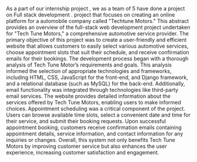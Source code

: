 As a part of our internship project , we as a team of 5 have done a project on Full stack development .  project that focuses on creating an online platform for a  automobile company called "Techtune Motors." This abstract provides an overview of the full-stack web development project undertaken for "Tech Tune Motors," a comprehensive automotive service provider. The primary objective of this project was to create a user-friendly and efficient website that allows customers to easily select various automotive services, choose appointment slots that suit their schedule, and receive confirmation emails for their bookings.
The development process began with a thorough analysis of Tech Tune Motor’s requirements and goals. This analysis informed the selection of appropriate technologies and frameworks, including HTML, CSS, JavaScript for the front-end, and Django framework, and a relational database (such as MySQL) for the back-end. Additionally, email functionality was integrated through technologies like third-party email services.
The website provides detailed information about the services offered by Tech Tune Motors, enabling users to make informed choices. Appointment scheduling was a critical component of the project. Users can browse available time slots, select a convenient date and time for their service, and submit their booking requests. Upon successful appointment booking, customers receive confirmation emails containing appointment details, service information, and contact information for any inquiries or changes.
Overall, this system not only benefits Tech Tune Motors by improving customer service but also enhances the user experience, increasing customer satisfaction and engagement.
